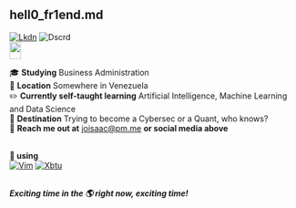 ## hell0_fr1end.md
[![Lkdn](https://img.shields.io/badge/-%23000000.svg?&style=for-the-badge&logo=linkedin&logoColor=white)](https://linkedin.com/in/johnny-vergara/)  ![Dscrd](https://img.shields.io/badge/mrwonderful_9176-000000?&style=for-the-badge&logo=discord&logoColor=white)<br/>
<a href="https://linkedin.com/in/johnny-vergara/"><img align="center" height="30" src="https://cdn.jsdelivr.net/npm/simple-icons@v3/icons/linkedin.svg" width="20"></a>&nbsp;&nbsp;

:mortar_board: **Studying** Business Administration<br/>
:round_pushpin: **Location** Somewhere in Venezuela<br/>
:pencil2: **Currently self-taught learning** Artificial Intelligence, Machine Learning and Data Science<br/>
:triangular_flag_on_post: **Destination** Trying to become a Cybersec or a Quant, who knows?<br/>
:email: **Reach me out at** joisaac@pm.me **or social media above**<br/><br/>

**:blue_heart: using**<br/>
[![Vim](https://img.shields.io/badge/vim-019733?&style=for-the-badge&logo=vim&logoColor=white)](https://www.vim.org/)  [![Xbtu](https://img.shields.io/badge/xubuntu-2284F2?&style=for-the-badge&logo=xfce&logoColor=white)](https://xubuntu.org/)<br/><br/>

***Exciting time in the :earth_americas: right now, exciting time!***
